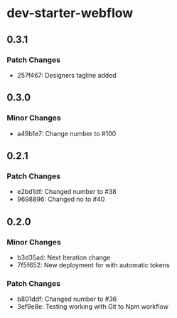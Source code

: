 # dev-starter-webflow

## 0.3.1

### Patch Changes

- 257f467: Designers tagline added

## 0.3.0

### Minor Changes

- a49b1e7: Change number to #100

## 0.2.1

### Patch Changes

- e2bd1df: Changed number to #38
- 9698896: Changed no to #40

## 0.2.0

### Minor Changes

- b3d35ad: Next Iteration change
- 7f5f652: New deployment for with automatic tokens

### Patch Changes

- b801ddf: Changed number to #36
- 3ef9e8e: Testing working with Git to Npm workflow
